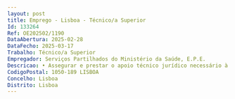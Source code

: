 ```yaml
--- 
layout: post
title: Emprego - Lisboa - Técnico/a Superior
Id: 133264
Ref: OE202502/1190
DataAbertura: 2025-02-28
DataFecho: 2025-03-17
Trabalho: Técnico/a Superior
Empregador: Serviços Partilhados do Ministério da Saúde, E.P.E.
Descricao: • Assegurar e prestar o apoio técnico jurídico necessário à prossecução das atribuições da SPMS, E.P.E. • Elaborar pareceres, estudos, informações, ofícios e outros documentos de natureza técnicos e institucionais • Acompanhar, analisar e emitir pareceres sobre processos que lhe forem cometidos • Contribuir para o incremento do conhecimento da informação jurídica, designadamente, através da sistematização e anotação objetiva da legislação produzida ou relevante para a SPMS, E.P.E. • Elaborar e participar em projetos de diplomas legais e ou outros instrumentos normativos • Integrar equipas de trabalho multidisciplinares da SPMS, E.P.E. em matérias que revelam necessidade de apoio jurídico e ou de apoio ao desenvolvimento das atividades da organização • Atualizar e gerir um arquivo relativo a todos os processos jurídicos produzidos na ou para a SPMS, E.P.E. emcolaboração com os restantes serviços • Acompanhamento de projetos internacionais.
CodigoPostal: 1050-189 LISBOA
Concelho: Lisboa
Distrito: Lisboa
--- 
```

